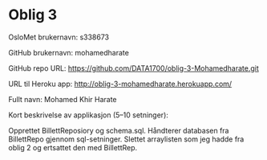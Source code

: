 Oblig 3
=======
OsloMet brukernavn: s338673

GitHub brukernavn: mohamedharate

GitHub repo URL: https://github.com/DATA1700/oblig-3-Mohamedharate.git

URL til Heroku app: http://oblig-3-mohamedharate.herokuapp.com/

Fullt navn: Mohamed Khir Harate

Kort beskrivelse av applikasjon (5–10 setninger):

Opprettet BillettReposiory og schema.sql. Håndterer databasen fra BillettRepo gjennom sql-setninger.
Slettet arraylisten som jeg hadde fra oblig 2 og ertsattet den med BillettRep.
